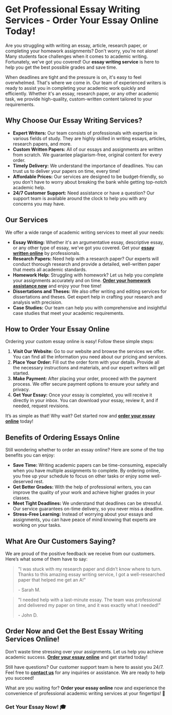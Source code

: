 # Get Professional Essay Writing Services - Order Your Essay Online Today!

Are you struggling with writing an essay, article, research paper, or completing your homework assignments? Don't worry, you're not alone! Many students face challenges when it comes to academic writing. Fortunately, we've got you covered! Our **essay writing service** is here to help you get the best possible grades and save time.

When deadlines are tight and the pressure is on, it's easy to feel overwhelmed. That's where we come in. Our team of experienced writers is ready to assist you in completing your academic work quickly and efficiently. Whether it's an essay, research paper, or any other academic task, we provide high-quality, custom-written content tailored to your requirements.

## Why Choose Our Essay Writing Services?

- **Expert Writers:** Our team consists of professionals with expertise in various fields of study. They are highly skilled in writing essays, articles, research papers, and more.
- **Custom Written Papers:** All of our essays and assignments are written from scratch. We guarantee plagiarism-free, original content for every order.
- **Timely Delivery:** We understand the importance of deadlines. You can trust us to deliver your papers on time, every time!
- **Affordable Prices:** Our services are designed to be budget-friendly, so you don't have to worry about breaking the bank while getting top-notch academic help.
- **24/7 Customer Support:** Need assistance or have a question? Our support team is available around the clock to help you with any concerns you may have.

## Our Services

We offer a wide range of academic writing services to meet all your needs:

- **Essay Writing:** Whether it's an argumentative essay, descriptive essay, or any other type of essay, we've got you covered. Get your [**essay written online**](https://tinyurl.com/topessay?keyword=order+essay+online) by professionals.
- **Research Papers:** Need help with a research paper? Our experts will conduct thorough research and provide a detailed, well-written paper that meets all academic standards.
- **Homework Help:** Struggling with homework? Let us help you complete your assignments accurately and on time. [**Order your homework assistance now**](https://tinyurl.com/topessay?keyword=order+essay+online) and enjoy your free time!
- **Dissertations and Theses:** We also offer writing and editing services for dissertations and theses. Get expert help in crafting your research and analysis with precision.
- **Case Studies:** Our team can help you with comprehensive and insightful case studies that meet your academic requirements.

## How to Order Your Essay Online

Ordering your custom essay online is easy! Follow these simple steps:

1. **Visit Our Website:** Go to our website and browse the services we offer. You can find all the information you need about our pricing and services.
2. **Place Your Order:** Fill out the order form with your details. Provide all the necessary instructions and materials, and our expert writers will get started.
3. **Make Payment:** After placing your order, proceed with the payment process. We offer secure payment options to ensure your safety and privacy.
4. **Get Your Essay:** Once your essay is completed, you will receive it directly in your inbox. You can download your essay, review it, and if needed, request revisions.

It’s as simple as that! Why wait? Get started now and [**order your essay online**](https://tinyurl.com/topessay?keyword=order+essay+online) today!

## Benefits of Ordering Essays Online

Still wondering whether to order an essay online? Here are some of the top benefits you can enjoy:

- **Save Time:** Writing academic papers can be time-consuming, especially when you have multiple assignments to complete. By ordering online, you free up your schedule to focus on other tasks or enjoy some well-deserved rest.
- **Get Better Grades:** With the help of professional writers, you can improve the quality of your work and achieve higher grades in your classes.
- **Meet Tight Deadlines:** We understand that deadlines can be stressful. Our service guarantees on-time delivery, so you never miss a deadline.
- **Stress-Free Learning:** Instead of worrying about your essays and assignments, you can have peace of mind knowing that experts are working on your tasks.

## What Are Our Customers Saying?

We are proud of the positive feedback we receive from our customers. Here’s what some of them have to say:

> "I was stuck with my research paper and didn’t know where to turn. Thanks to this amazing essay writing service, I got a well-researched paper that helped me get an A!"
> 
> <footer>- Sarah M.</footer>

> "I needed help with a last-minute essay. The team was professional and delivered my paper on time, and it was exactly what I needed!"
> 
> <footer>- John D.</footer>

## Order Now and Get the Best Essay Writing Services Online!

Don’t waste time stressing over your assignments. Let us help you achieve academic success. [**Order your essay online**](https://tinyurl.com/topessay?keyword=order+essay+online) and get started today!

Still have questions? Our customer support team is here to assist you 24/7. Feel free to [**contact us**](https://tinyurl.com/topessay?keyword=order+essay+online) for any inquiries or assistance. We are ready to help you succeed!

What are you waiting for? **Order your essay online** now and experience the convenience of professional academic writing services at your fingertips! 🚀

### Get Your Essay Now! 🎓
